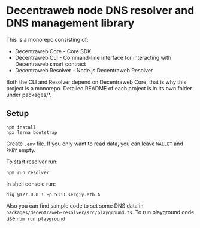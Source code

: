 # Decentraweb node DNS resolver and DNS management library

This is a monorepo consisting of:

- Decentraweb Core - Core SDK.
- Decentraweb CLI - Command-line interface for interacting with Decentraweb smart contract
- Decentraweb Resolver - Node.js Decentraweb Resolver

Both the CLI and Resolver depend on Decentraweb Core, that is why this project is a monorepo. Detailed README of each project is in its own folder under packages/*.

## Setup
```shell
npm install
npx lerna bootstrap
```
Create `.env` file. If you only want to read data, you can leave `WALLET` and `PKEY` empty.

To start resolver run:
```shell
npm run resolver 
```
In shell console run:
```shell
dig @127.0.0.1 -p 5333 sergiy.eth A
```

Also you can find sample code to set some DNS data in `packages/decentraweb-resolver/src/playground.ts`. To run playground code use `npm run playground` 
